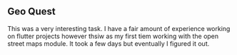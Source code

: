 ## Geo Quest

This was a very interesting task. I have a fair amount of experience working on flutter projects however thsiw as my first tiem working with the open street maps module. It took a few days but eventually I figured it out.
